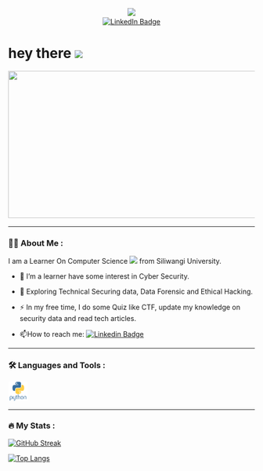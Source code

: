 <div id="header" align="center">
  <img src="https://media.giphy.com/media/M9gbBd9nbDrOTu1Mqx/giphy.gif" width="100"/>
</div>

<div id="badges" align="center">
  <a href="[https://www.linkedin.com/ryzalll/](https://www.linkedin.com/in/ryzalll)">
    <img src="https://img.shields.io/badge/LinkedIn-blue?style=for-the-badge&logo=linkedin&logoColor=white" alt="LinkedIn Badge"/>
  </a>
</div>

<h1>
  hey there
  <img src="https://media.giphy.com/media/hvRJCLFzcasrR4ia7z/giphy.gif" width="30px"/>
</h1>

<div align="center">
  <img src="https://media.giphy.com/media/dWesBcTLavkZuG35MI/giphy.gif" width="600" height="300"/>
</div>

---

### :woman_technologist: About Me :
I am a Learner On Computer Science <img src="https://media.giphy.com/media/WUlplcMpOCEmTGBtBW/giphy.gif" width="30"> from Siliwangi University.

- :telescope: I’m a learner have some interest in Cyber Security.

- :seedling: Exploring Technical Securing data, Data Forensic and Ethical Hacking.

- :zap: In my free time, I do some Quiz like CTF, update my knowledge on security data and read tech articles.

- :mailbox:How to reach me: [![Linkedin Badge](https://img.shields.io/badge/-ryzalll-blue?style=flat&logo=Linkedin&logoColor=white)](https://www.linkedin.com/in/ryzalll)

---

### :hammer_and_wrench: Languages and Tools :
<div>
  <img src="https://github.com/devicons/devicon/blob/master/icons/python/python-original-wordmark.svg" title="Python" alt="Phyton" width="40" height="40"/>&nbsp;
</div>

---

### :fire: My Stats :
[![GitHub Streak](http://github-readme-streak-stats.herokuapp.com?user=RyZal25&theme=dark&background=000000)](https://git.io/streak-stats)

[![Top Langs](https://github-readme-stats.vercel.app/api/top-langs/?username=RyZal25&layout=compact&theme=vision-friendly-dark)](https://github.com/anuraghazra/github-readme-stats)

<!--
**RyZal25/RyZal25** is a ✨ _special_ ✨ repository because its `README.md` (this file) appears on your GitHub profile.

Here are some ideas to get you started:

- 🔭 I’m currently working on ...
- 🌱 I’m currently learning ...
- 👯 I’m looking to collaborate on ...
- 🤔 I’m looking for help with ...
- 💬 Ask me about ...
- 📫 How to reach me: ...
- 😄 Pronouns: ...
- ⚡ Fun fact: ...
-->
